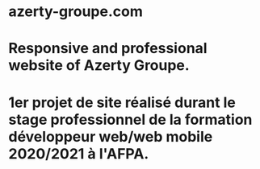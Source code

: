 # azerty-groupe.com

# Responsive and professional website of Azerty Groupe.

# 1er projet de site réalisé durant le stage professionnel de la formation développeur web/web mobile 2020/2021 à l'AFPA.
